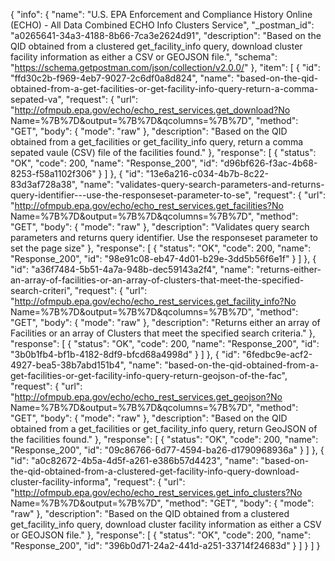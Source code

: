 {
  "info": {
    "name": "U.S. EPA Enforcement and Compliance History Online (ECHO) - All Data Combined ECHO Info Clusters Service",
    "_postman_id": "a0265641-34a3-4188-8b66-7ca3e2624d91",
    "description": "Based on the QID obtained from a clustered get_facility_info query, download cluster facility information as either a CSV or GEOJSON file.",
    "schema": "https://schema.getpostman.com/json/collection/v2.0.0/"
  },
  "item": [
    {
      "id": "ffd30c2b-f969-4eb7-9027-2c6df0a8d824",
      "name": "based-on-the-qid-obtained-from-a-get-facilities-or-get-facility-info-query-return-a-comma-sepated-va",
      "request": {
        "url": "http://ofmpub.epa.gov/echo/echo_rest_services.get_download?No Name=%7B%7D&output=%7B%7D&qcolumns=%7B%7D",
        "method": "GET",
        "body": {
          "mode": "raw"
        },
        "description": "Based on the QID obtained from a get_facilities or get_facility_info query, return a comma sepated vaule (CSV) file of the facilities found."
      },
      "response": [
        {
          "status": "OK",
          "code": 200,
          "name": "Response_200",
          "id": "d96bf626-f3ac-4b68-8253-f58a1102f306"
        }
      ]
    },
    {
      "id": "13e6a216-c034-4b7b-8c22-83d3af728a38",
      "name": "validates-query-search-parameters-and-returns-query-identifier---use-the-responseset-parameter-to-se",
      "request": {
        "url": "http://ofmpub.epa.gov/echo/echo_rest_services.get_facilities?No Name=%7B%7D&output=%7B%7D&qcolumns=%7B%7D",
        "method": "GET",
        "body": {
          "mode": "raw"
        },
        "description": "Validates query search parameters and returns query identifier.  Use the responseset parameter to set the page size"
      },
      "response": [
        {
          "status": "OK",
          "code": 200,
          "name": "Response_200",
          "id": "98e91c08-eb47-4d01-b29e-3dd5b56f6e1f"
        }
      ]
    },
    {
      "id": "a36f7484-5b51-4a7a-948b-dec59143a2f4",
      "name": "returns-either-an-array-of-facilities-or-an-array-of-clusters-that-meet-the-specified-search-criteri",
      "request": {
        "url": "http://ofmpub.epa.gov/echo/echo_rest_services.get_facility_info?No Name=%7B%7D&output=%7B%7D&qcolumns=%7B%7D",
        "method": "GET",
        "body": {
          "mode": "raw"
        },
        "description": "Returns either an array of Facilities or an array of Clusters that meet the specified search criteria."
      },
      "response": [
        {
          "status": "OK",
          "code": 200,
          "name": "Response_200",
          "id": "3b0b1fb4-bf1b-4182-8df9-bfcd68a4998d"
        }
      ]
    },
    {
      "id": "6fedbc9e-acf2-4927-bea5-38b7abd151b4",
      "name": "based-on-the-qid-obtained-from-a-get-facilities-or-get-facility-info-query-return-geojson-of-the-fac",
      "request": {
        "url": "http://ofmpub.epa.gov/echo/echo_rest_services.get_geojson?No Name=%7B%7D&output=%7B%7D&qcolumns=%7B%7D",
        "method": "GET",
        "body": {
          "mode": "raw"
        },
        "description": "Based on the QID obtained from a get_facilities or get_facility_info query, return GeoJSON of the facilities found."
      },
      "response": [
        {
          "status": "OK",
          "code": 200,
          "name": "Response_200",
          "id": "09c86766-6d77-4594-ba26-d1790968936a"
        }
      ]
    },
    {
      "id": "a0c82672-4b5a-4d5f-a261-e386b57d4423",
      "name": "based-on-the-qid-obtained-from-a-clustered-get-facility-info-query-download-cluster-facility-informa",
      "request": {
        "url": "http://ofmpub.epa.gov/echo/echo_rest_services.get_info_clusters?No Name=%7B%7D&output=%7B%7D",
        "method": "GET",
        "body": {
          "mode": "raw"
        },
        "description": "Based on the QID obtained from a clustered get_facility_info query, download cluster facility information as either a CSV or GEOJSON file."
      },
      "response": [
        {
          "status": "OK",
          "code": 200,
          "name": "Response_200",
          "id": "396b0d71-24a2-441d-a251-33714f24683d"
        }
      ]
    }
  ]
}